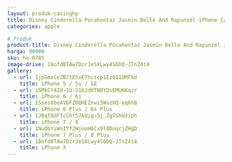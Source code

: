 ```yaml
---
layout: produk-casinghp
title: Disney Cinderella Pocahontaz Jasmin Belle And Rapunzel iPhone Case
categories: apple

# Produk
product-title: Disney Cinderella Pocahontaz Jasmin Belle And Rapunzel iPhone Case
harga: 90000
sku: hn-0785
image-drive: 18ofdBTAw7DzrJeSXLwy4S6DQ-JTnZ4t4
gallery:
  - url: 1jpGmxCeZB7tFhxE7hctcp1Ez011UMFkd
    title: iPhone 5 / 5s / SE
  - url: 1SMkCY4Zd-1U-21OJdHTN0YDsEMUKKqzr
    title: iPhone 6 / 6s
  - url: 1Sses8boAVDFZ0QHEZnwi5Wvz8Q-eq6hB
    title: iPhone 6 Plus / 6s Plus
  - url: 1JBqf8dFfcCht57kUig-5j_ZgTShU3iph
    title: iPhone 7 / 8
  - url: 1NuObYiWnIYf2WjooH6Cx9l8DoqcjZHgD
    title: iPhone 7 Plus / 8 Plus
  - url: 18ofdBTAw7DzrJeSXLwy4S6DQ-JTnZ4t4
    title: iPhone X
---
```

